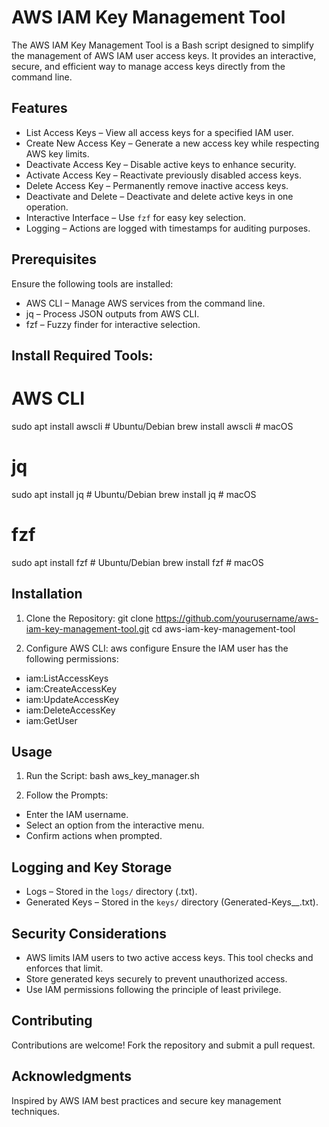 AWS IAM Key Management Tool
===========================

The AWS IAM Key Management Tool is a Bash script designed to simplify the management of AWS IAM user access keys. It provides an interactive, secure, and efficient way to manage access keys directly from the command line.

Features
--------
- List Access Keys – View all access keys for a specified IAM user.
- Create New Access Key – Generate a new access key while respecting AWS key limits.
- Deactivate Access Key – Disable active keys to enhance security.
- Activate Access Key – Reactivate previously disabled access keys.
- Delete Access Key – Permanently remove inactive access keys.
- Deactivate and Delete – Deactivate and delete active keys in one operation.
- Interactive Interface – Use `fzf` for easy key selection.
- Logging – Actions are logged with timestamps for auditing purposes.

Prerequisites
-------------
Ensure the following tools are installed:
- AWS CLI – Manage AWS services from the command line.
- jq – Process JSON outputs from AWS CLI.
- fzf – Fuzzy finder for interactive selection.

Install Required Tools:
-----------------------
# AWS CLI
sudo apt install awscli    # Ubuntu/Debian
brew install awscli        # macOS

# jq
sudo apt install jq        # Ubuntu/Debian
brew install jq            # macOS

# fzf
sudo apt install fzf       # Ubuntu/Debian
brew install fzf           # macOS

Installation
------------
1. Clone the Repository:
git clone https://github.com/yourusername/aws-iam-key-management-tool.git
cd aws-iam-key-management-tool

2. Configure AWS CLI:
aws configure
Ensure the IAM user has the following permissions:
- iam:ListAccessKeys
- iam:CreateAccessKey
- iam:UpdateAccessKey
- iam:DeleteAccessKey
- iam:GetUser

Usage
-----
1. Run the Script:
bash aws_key_manager.sh

2. Follow the Prompts:
- Enter the IAM username.
- Select an option from the interactive menu.
- Confirm actions when prompted.

Logging and Key Storage
-----------------------
- Logs – Stored in the `logs/` directory (<Action>_<Date>_<Time>.txt).
- Generated Keys – Stored in the `keys/` directory (Generated-Keys_<Date>_<Time>.txt).

Security Considerations
-----------------------
- AWS limits IAM users to two active access keys. This tool checks and enforces that limit.
- Store generated keys securely to prevent unauthorized access.
- Use IAM permissions following the principle of least privilege.

Contributing
------------
Contributions are welcome! Fork the repository and submit a pull request.

Acknowledgments
---------------
Inspired by AWS IAM best practices and secure key management techniques.
